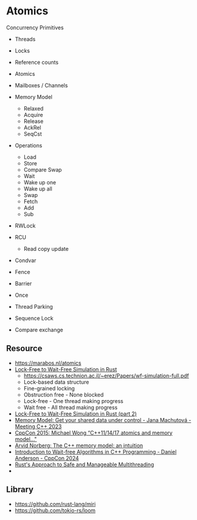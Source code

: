 # Atomics

Concurrency Primitives

- Threads
- Locks
- Reference counts
- Atomics
- Mailboxes / Channels

- Memory Model
    - Relaxed
    - Acquire
    - Release
    - AckRel
    - SeqCst

- Operations
    - Load
    - Store
    - Compare Swap
    - Wait
    - Wake up one
    - Wake up all
    - Swap
    - Fetch
    - Add
    - Sub 

- RWLock
- RCU
    - Read copy update
- Condvar
- Fence
- Barrier
- Once
- Thread Parking
- Sequence Lock
- Compare exchange
 
      
## Resource
- https://marabos.nl/atomics 
- [Lock-Free to Wait-Free Simulation in Rust](https://www.youtube.com/watch?v=Bw8-vvtA-E8)
    - https://csaws.cs.technion.ac.il/~erez/Papers/wf-simulation-full.pdf
    - Lock-based data structure
    - Fine-grained locking
    - Obstruction free - None blocked
    - Lock-free - One thread making progress
    - Wait free - All thread making progress
- [Lock-Free to Wait-Free Simulation in Rust (part 2)](https://www.youtube.com/watch?v=tNzCj8691LE)
- [Memory Model: Get your shared data under control - Jana Machutová - Meeting C++ 2023](https://www.youtube.com/watch?v=L5RCGDAan2Y)
- [CppCon 2015: Michael Wong “C++11/14/17 atomics and memory model..."](https://www.youtube.com/watch?v=DS2m7T6NKZQ)
- [Arvid Norberg: The C++ memory model: an intuition](https://www.youtube.com/watch?v=OyNG4qiWnmU)
- [Introduction to Wait-free Algorithms in C++ Programming - Daniel Anderson - CppCon 2024](https://youtu.be/kPh8pod0-gk)
- [Rust's Approach to Safe and Manageable Multithreading](https://www.youtube.com/watch?v=THgY-sRthOY&list=PLADD_vxzPcZDtlNjthxaZzAzvUUC5t8Vn)
- 


## Library
- https://github.com/rust-lang/miri
- https://github.com/tokio-rs/loom
